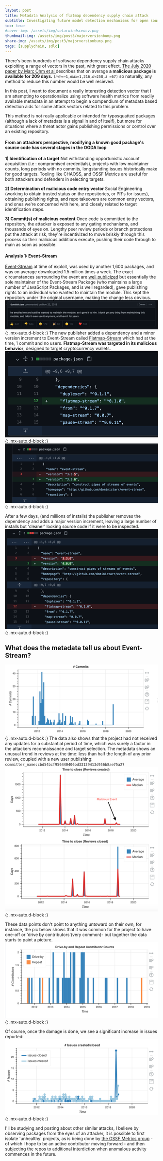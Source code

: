 ```yaml
---
layout: post
title: Metadata Analysis of flatmap dependency supply chain attack
subtitle: Investigating future model detection mechanisms for open source project repositories
toc: true
#cover-img: /assets/img/solarwindsceocv.png
thumbnail-img: /assets/img/post3/majorversionbump.png
share-img: /assets/img/post3/majorversionbump.png
tags: [supplychain, sdlc]
---
```


There's been hundreds of software dependency supply chain attacks exploiting a range of vectors in the past, with great effect. [The July  2020 paper by Marc Ohm et al ](https://link.springer.com/chapter/10.1007%2F978-3-030-52683-2_2) describes that on average **a malicious package is available for 209 days.** `(𝑚𝑖𝑛=−1,𝑚𝑎𝑥=1,216,𝜎=258,𝑥̃ =67)` so naturally, any method to reduce this number would be well recieved.

 In this post, I want to document a really interesting detection vector that I am attempting to operationalize using software health metrics from readily available metadata in an attempt to begin a compendium of metadata based detection aids for some attack vectors related to this problem.

This method is not really applicable or intended for typosquatted packages (although a lack of metadata is a signal in and of itself), but more for situations where a threat actor gains publishing permissions or control over an existing repository.

#### From an attackers perspective, modifying a known good package's source code has several stages in the OODA loop

**1) Identification of a target**
Not withstanding opportunistic account acquisition (i.e : compromised credentials), projects with low maintainer counts, long periods with no commits, longstanding issues historically make for good targets.
Tooling like CHAOSS, and OSSF Metrics are useful for both attackers and defenders in selecting targets.


**2) Determination of malicious code entry vector**
Social Engineering (working to obtain trusted status on the repositories, or PR's for issues), obtaining publishing rights, and repo takeovers are common entry vectors, and ones we're concerned with here, and closely related to target identification steps.


**3) Commit(s) of malicious content**
Once code is committed to the repository, the attacker is exposed to any gating mechanisms, and thousands of eyes on. Lengthy peer review periods or branch protections put the attack at risk, they're incentivized to move briskly through this process so their malicious additions execute, pushing their code through to main as soon as possible.


#### Analysis 1: Event-Stream

[Event-Stream](https://github.com/dominictarr/event-stream) at time of exploit, was used by another 1,600 packages, and was on average downloaded 1.5 million times a week.
The exact circumstances surrounding the event are [well publicized](https://www.zdnet.com/article/hacker-backdoors-popular-javascript-library-to-steal-bitcoin-funds/) but essentially the sole maintainer of the Event-Stream Package (who maintains a large number of JavaScript Packages, and is well regarded), gave publishing rights to an individual who wanted to maintain the module. This kept the repository under the original username, making the change less obvious.
![pic of publishing rights discussion](/assets/img/post3/publishing_rights.png){: .mx-auto.d-block :}
The new publisher added a dependency and a minor version increment to Event-Stream called [Flatmap-Stream](https://github.com/hugeglass/flatmap-stream) which had at the time, 1 commit and no users.  **Flatmap-Stream was targeted in its malicious behavior**, designed to target cryptocurrency wallets.  
![dependency addition](/assets/img/post3/add_flatmap.png){: .mx-auto.d-block :}  
![dependency addition](/assets/img/post3/versionbump.png){: .mx-auto.d-block :}

After a few days, (and millions of installs) the publisher removes the dependency and adds a major version increment, leaving a large number of installs but 'cleaner' looking source code if it were to be inspected.
![dependency addition](/assets/img/post3/majorversionbump.png){: .mx-auto.d-block :}


##  What does the metadata tell us about Event-Stream?


![pic of project commit history dwindling](/assets/img/post3/commits.png){: .mx-auto.d-block :}
The data also shows that the project had not received any updates for a substantial period of time, which was surely a factor in the attackers reconnaissance and target selection.
The metadata shows an unusual trend in reviews at the time: less than half the length of any prior review, coupled with a new user publishing: `committer_name:cbd54bcf956440406bd33139413d956b8ae75a27 `
![pic malicious code commits and reviews](/assets/img/post3/reviews.png){: .mx-auto.d-block :}

These data points don't point to anything untoward on their own, for instance, the pic below shows that it was common for the project to have one-off or 'drive by contributors'(very common)- but together the data starts to paint a picture.
![drive by reviews](/assets/img/post3/driveby.png){: .mx-auto.d-block :}

Of course, once the damage is done, we see a significant increase in issues reported:
![drive by reviews](/assets/img/post3/issuespike.png){: .mx-auto.d-block :}

I'll be studying and posting about other similar attacks, I believe by observing packages from the eyes of an attacker, it is possible to first isolate 'unhealthy' projects, as is being done by [the OSSF Metrics group](https://github.com/ossf/Project-Security-Metrics) - of which I hope to be an active contributor moving forward - and then subjecting the repos to additional interdiction when anomalous activity commences in the future.
